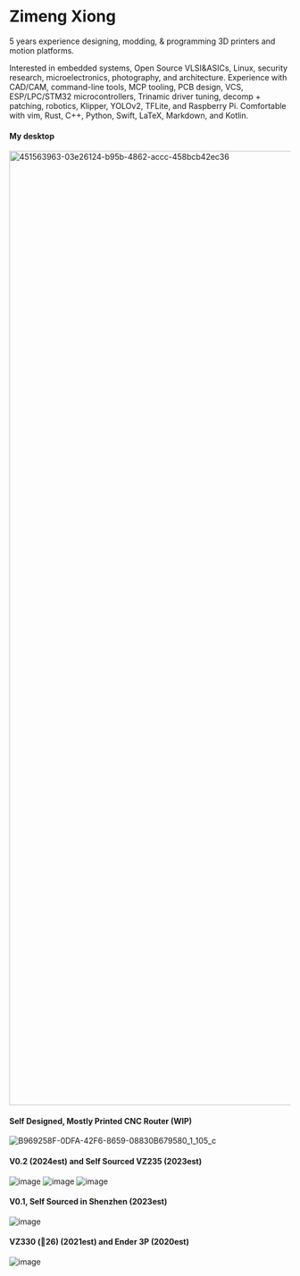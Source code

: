 # Zimeng Xiong

5 years experience designing, modding, & programming 3D printers and motion platforms.

Interested in embedded systems, Open Source VLSI&ASICs, Linux, security research, microelectronics, photography, and architecture. Experience with CAD/CAM, command-line tools, MCP tooling, PCB design, VCS, ESP/LPC/STM32 microcontrollers, Trinamic driver tuning, decomp + patching, robotics, Klipper, YOLOv2, TFLite, and Raspberry Pi. Comfortable with vim, Rust, C++, Python, Swift, LaTeX, Markdown, and Kotlin.

#### My desktop
<img width="1710" alt="451563963-03e26124-b95b-4862-accc-458bcb42ec36" src="https://github.com/user-attachments/assets/e0fbaf96-d868-4a23-bf12-785509349114" />

#### Self Designed, Mostly Printed CNC Router (WIP)
![B969258F-0DFA-42F6-8659-08830B679580_1_105_c](https://github.com/user-attachments/assets/6dcae452-4a55-4d18-8e1a-9b4135ca65e4)

#### V0.2 (2024est) and Self Sourced VZ235 (2023est)
![image](https://github.com/user-attachments/assets/f3f116e1-bd18-464b-a182-3323219606ce)
![image](https://github.com/user-attachments/assets/4b7abaad-ef11-41d5-808f-e3c34a31d8cb)
![image](https://github.com/user-attachments/assets/4151670b-d1ee-438f-812b-acccd3026548)

#### V0.1, Self Sourced in Shenzhen (2023est)
![image](https://github.com/user-attachments/assets/9dbf2171-9d58-4927-a0a8-69ad21008f4f)

#### VZ330 (🥣26) (2021est) and Ender 3P (2020est)
![image](https://github.com/user-attachments/assets/8bc0d73d-1039-462f-8dd5-c2fa139fa0a3)



<!--
**zxzimeng/zxzimeng** is a ✨ _special_ ✨ repository because its `README.md` (this file) appears on your GitHub profile.

Here are some ideas to get you started:

- 🔭 I’m currently working on ...
- 🌱 I’m currently learning ...
- 👯 I’m looking to collaborate on ...
- 🤔 I’m looking for help with ...
- 💬 Ask me about ...
- 📫 How to reach me: ...
- 😄 Pronouns: ...
- ⚡ Fun fact: ...
-->
